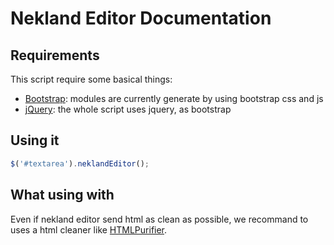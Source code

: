 Nekland Editor Documentation
============================

Requirements
------------

This script require some basical things:

* [Bootstrap](http://getbootstrap.com): modules are currently generate by using bootstrap css and js
* [jQuery](http://jquery.com): the whole script uses jquery, as bootstrap


Using it
--------

```javascript
$('#textarea').neklandEditor();
```


What using with
---------------

Even if nekland editor send html as clean as possible, we recommand to uses a html cleaner
like [HTMLPurifier](http://htmlpurifier.org/).